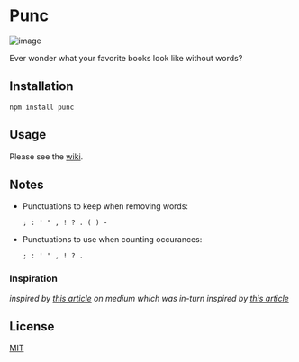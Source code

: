 <!-- intro -->

# Punc
![image](https://cloud.githubusercontent.com/assets/3915598/13369726/783be3d0-dc9c-11e5-846a-5f1ec6517966.png)

Ever wonder what your favorite books look like without words?

## Installation
`npm install punc`

## Usage
Please see the [wiki][WIKI].

## Notes
  - Punctuations to keep when removing words:

    `; : ' " , ! ? . ( ) -`

  - Punctuations to use when counting occurances:

    `; : ' " , ! ? .`

<!-- footer -->

### Inspiration
*inspired by [this article][1] on medium which was in-turn inspired by [this article][2]*

## License
[MIT][LICENSE]

<!-- urls -->

[1]: https://medium.com/@neuroecology/punctuation-in-novels-8f316d542ec4#.6e7lvvwp8

[2]: http://www.c82.net/work/?id=347

[WIKI]: https://github.com/sgnl/punc/wiki/Usage

[LICENSE]: https://github.com/sgnl/punc/blob/master/LICENSE
